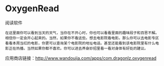# OxygenRead
阅读软件

    在这里面你可以看到当天的天气，当你在不开心时，你也可以看看里面的趣味段子和百思不解。相信你一定会开心起来的。当然，如果你不看这些。想去电影院看电影。那么你可以去电影专区看看本周当红的电影，你更可以查询某个电影院的地址电话。甚至还能看到该电影院里有什么电影正在热播。当然如果你都不喜欢。你可以进去养身妙招里看一看对身体有好处的建议。


应用商店链接：http://www.wandoujia.com/apps/com.dragonlz.oxygenread
